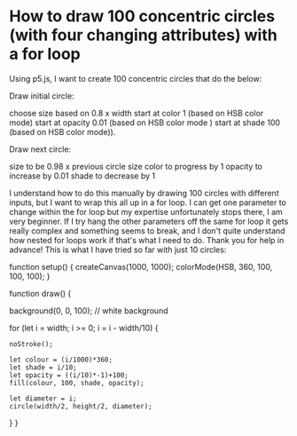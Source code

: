 
# How to draw 100 concentric circles (with four changing attributes) with a for loop

Using p5.js, I want to create 100 concentric circles that do the below:

Draw initial circle:

choose size based on 0.8 x width
start at color 1 (based on HSB color mode)
start at opacity 0.01 (based on HSB color mode )
start at shade 100 (based on HSB color mode)).


Draw next circle:

size to be 0.98 x previous circle size
color to progress by 1
opacity to increase by 0.01
shade to decrease by 1



I understand how to do this manually by drawing 100 circles with different inputs, but I want to wrap this all up in a for loop. I can get one parameter to change within the for loop but my expertise unfortunately stops there, I am very beginner. If I try hang the other parameters off the same for loop it gets really complex and something seems to break, and I don't quite understand how nested for loops work if that's what I need to do. Thank you for help in advance!
This is what I have tried so far with just 10 circles:


function setup() {
  createCanvas(1000, 1000);
  colorMode(HSB, 360, 100, 100, 100);
}

function draw() {
 
  background(0, 0, 100); // white background
  
  for (let i = width; i >= 0; i = i - width/10) {  
    
    noStroke();
    
    let colour = (i/1000)*360;
    let shade = i/10;
    let opacity = ((i/10)*-1)+100;
    fill(colour, 100, shade, opacity);
    
    let diameter = i;
    circle(width/2, height/2, diameter); 
  } 
}
<script src="https://cdnjs.cloudflare.com/ajax/libs/p5.js/1.4.2/p5.js"></script>




        